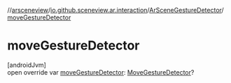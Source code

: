 //[arsceneview](../../../index.md)/[io.github.sceneview.ar.interaction](../index.md)/[ArSceneGestureDetector](index.md)/[moveGestureDetector](move-gesture-detector.md)

# moveGestureDetector

[androidJvm]\
open override var [moveGestureDetector](move-gesture-detector.md): [MoveGestureDetector](../../../../sceneview/sceneview/io.github.sceneview.interaction/-move-gesture-detector/index.md)?

